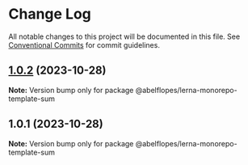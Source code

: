 # Change Log

All notable changes to this project will be documented in this file.
See [Conventional Commits](https://conventionalcommits.org) for commit guidelines.

## [1.0.2](https://github.com/abelflopes/lerna-monorepo-template/compare/@abelflopes/lerna-monorepo-template-sum@1.0.1...@abelflopes/lerna-monorepo-template-sum@1.0.2) (2023-10-28)

**Note:** Version bump only for package @abelflopes/lerna-monorepo-template-sum





## 1.0.1 (2023-10-28)

**Note:** Version bump only for package @abelflopes/lerna-monorepo-template-sum
